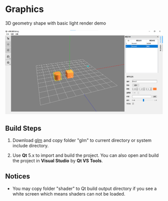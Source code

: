 # Graphics

3D geometry shape with basic light render demo

![](ui.png)

## Build Steps

1. Download [glm](https://github.com/Groovounet/glm) and copy folder "glm" to current directory or system include directory.

2. Use **Qt** 5.x to import and build the project. You can also open and build the project in **Visual Studio** by **Qt VS Tools**.

## Notices

* You may copy folder "shader" to Qt build output directory if you see a white screen which means shaders can not be loaded.